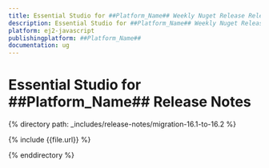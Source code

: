 ```yaml
---
title: Essential Studio for ##Platform_Name## Weekly Nuget Release Release Notes  
description: Essential Studio for ##Platform_Name## Weekly Nuget Release Release Notes  
platform: ej2-javascript
publishingplatform: ##Platform_Name##
documentation: ug
---
```


# Essential Studio for  ##Platform_Name##  Release Notes  


{% directory path: _includes/release-notes/migration-16.1-to-16.2 %}

{% include {{file.url}} %}

{% enddirectory %}
